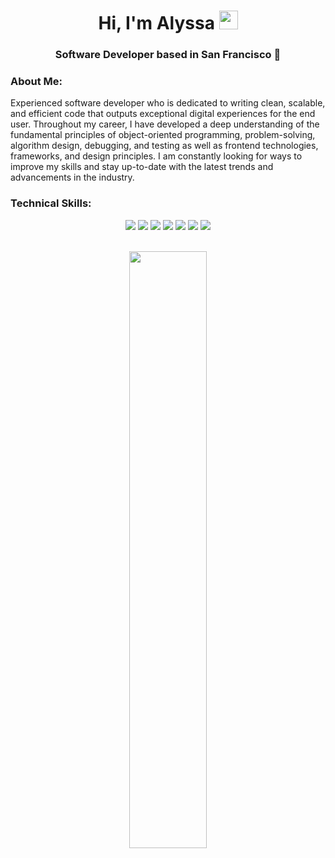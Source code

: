 <!-- header -->
<h1 align="center">
  Hi, I'm Alyssa <img src="https://user-images.githubusercontent.com/82110564/189553856-2e7f8f30-80b4-484f-bfaa-9e5eb10f24e5.gif" width="30">
</h1>
<h3 align="center">Software Developer based in San Francisco 🌉</h3>

<!-- about -->
<h3 align="left">About Me:</h3>
<p>Experienced software developer who is dedicated to writing clean, scalable, and efficient code that outputs exceptional digital experiences for the end user. Throughout my career, I have developed a deep understanding of the fundamental principles of object-oriented programming, problem-solving, algorithm design, debugging, and testing as well as frontend technologies, frameworks, and design principles. I am constantly looking for ways to improve my skills and stay up-to-date with the latest trends and advancements in the industry.</p>

<!-- skills -->
<h3 align="left">Technical Skills:</h3>
<div align="center">
  <img src="https://img.shields.io/badge/HTML5-F26624.svg?style=for-the-badge&logo=html5&logoColor=white">
  <img src="https://img.shields.io/badge/CSS-2465F1.svg?style=for-the-badge&logo=CSS3&logoColor=white">
  <img src="https://img.shields.io/badge/JavaScript-000000.svg?style=for-the-badge&logo=javascript&logoColor=F7E017">
  <img src="https://img.shields.io/badge/Bootstrap-purple?style=for-the-badge&logo=bootstrap&logoColor=white">
  <img src="https://img.shields.io/badge/Python-3670A0?style=for-the-badge&logo=python&logoColor=ffdd54">
  <img src="https://img.shields.io/badge/GitHub-%23121011.svg?style=for-the-badge&logo=github&logoColor=white">
  <img src="https://img.shields.io/badge/Git-%23F05033.svg?style=for-the-badge&logo=git&logoColor=white">
</div>


<br/>

<p align="center">
  <img width="49.5%" src="https://github-readme-stats.vercel.app/api/top-langs/?username=alyssamarie0107&theme=merko&hide_border=true&include_all_commits=true&count_private=true&layout=compact&hide_progress=true">
</p>
